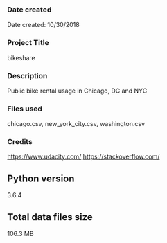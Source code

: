 ### Date created
Date created: 10/30/2018

### Project Title
bikeshare

### Description
Public bike rental usage in Chicago, DC and NYC

### Files used
chicago.csv, new_york_city.csv, washington.csv

### Credits
https://www.udacity.com/
https://stackoverflow.com/

## Python version
3.6.4

## Total data files size
106.3 MB
